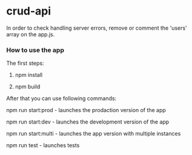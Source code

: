 # crud-api

In order to check handling server errors, remove or comment the 'users' array on the app.js.

### How to use the app

The first steps:

1. npm install

2. npm build

After that you can use following commands:

npm run start:prod - launches the prodaction version of the app

npm run start:dev - launches the development version of the app

npm run start:multi - launches the app version with multiple instances

npm run test - launches tests